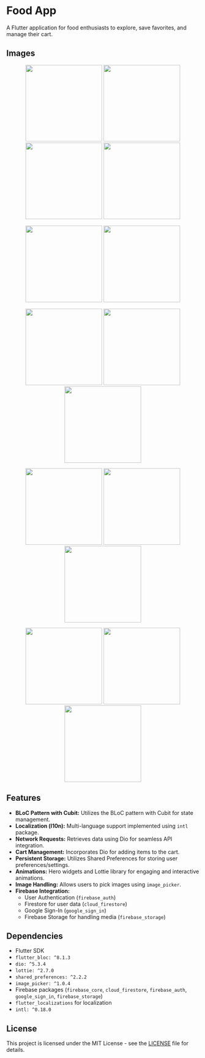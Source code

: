 # Food App

A Flutter application for food enthusiasts to explore, save favorites, and manage their cart.

## Images

<p align="center">
  <img src="project_images/onboard_1.png" width="200" />
  <img src="project_images/onboard_2.png" width="200" />
  <img src="project_images/onboard_3.png" width="200" />
  <img src="project_images/onboard_4.png" width="200" />
</p>

<p align="center">
  <img src="project_images/sign_in.png" width="200" />
  <img src="project_images/sign_up.png" width="200" />
</p>

<p align="center">
  <img src="project_images/product_page_1.png" width="200" />
  <img src="project_images/product_page_2.png" width="200" />
  <img src="project_images/product_page_3.png" width="200" />
</p>

<p align="center">
  <img src="project_images/home_page_1.png" width="200" />
  <img src="project_images/home_page_2.png" width="200" />
  <img src="project_images/home_page_3.png" width="200" />
</p>

<p align="center">
  <img src="project_images/cart_page.png" width="200" />
  <img src="project_images/favorites_page.png" width="200" />
  <img src="project_images/profile_page.png" width="200" />
</p>

## Features

- **BLoC Pattern with Cubit:** Utilizes the BLoC pattern with Cubit for state management.
- **Localization (l10n):** Multi-language support implemented using `intl` package.
- **Network Requests:** Retrieves data using Dio for seamless API integration.
- **Cart Management:** Incorporates Dio for adding items to the cart.
- **Persistent Storage:** Utilizes Shared Preferences for storing user preferences/settings.
- **Animations:** Hero widgets and Lottie library for engaging and interactive animations.
- **Image Handling:** Allows users to pick images using `image_picker`.
- **Firebase Integration:**
  - User Authentication (`firebase_auth`)
  - Firestore for user data (`cloud_firestore`)
  - Google Sign-In (`google_sign_in`)
  - Firebase Storage for handling media (`firebase_storage`)

## Dependencies

- Flutter SDK
- `flutter_bloc: ^8.1.3`
- `dio: ^5.3.4`
- `lottie: ^2.7.0`
- `shared_preferences: ^2.2.2`
- `image_picker: ^1.0.4`
- Firebase packages (`firebase_core`, `cloud_firestore`, `firebase_auth`, `google_sign_in`, `firebase_storage`)
- `flutter_localizations` for localization
- `intl: ^0.18.0`

## License

This project is licensed under the MIT License - see the [LICENSE](LICENSE) file for details.
